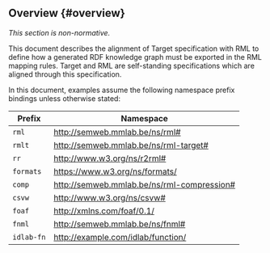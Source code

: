 ## Overview {#overview}

*This section is non-normative.*

This document describes the alignment of Target specification with RML 
to define how a generated RDF knowledge graph must be exported 
in the RML mapping rules.
Target and RML are self-standing specifications 
which are aligned through this specification.

In this document, examples assume 
the following namespace prefix bindings unless otherwise stated:

| Prefix     | Namespace                                        |
| ---------  | ------------------------------------------------ |
| `rml`      | http://semweb.mmlab.be/ns/rml#                   |
| `rmlt`     | http://semweb.mmlab.be/ns/rml-target#            |
| `rr`       | http://www.w3.org/ns/r2rml#                      |
| `formats`  | https://www.w3.org/ns/formats/                   |
| `comp`     | http://semweb.mmlab.be/ns/rml-compression#       |
| `csvw`     | http://www.w3.org/ns/csvw#                       |
| `foaf`     | http://xmlns.com/foaf/0.1/                       |
| `fnml`     | http://semweb.mmlab.be/ns/fnml#                  |
| `idlab-fn` | http://example.com/idlab/function/               |
